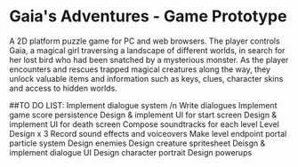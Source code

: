 # Gaia's Adventures - Game Prototype

A 2D platform puzzle game for PC and web browsers. The player controls Gaia, a magical girl traversing a landscape of different worlds, in search for her lost bird who had been snatched by a mysterious monster. As the player encounters and rescues trapped magical creatures along the way, they unlock valuable items and information such as keys, clues, character skins and access to hidden worlds.

##TO DO LIST:
Implement dialogue system /n
Write dialogues
Implement game score persistence
Design & implement UI for start screen
Design & implement UI for death screen
Compose soundtracks for each level
Level Design x 3
Record sound effects and voiceovers
Make level endpoint portal particle system
Design enemies
Design creature spritesheet
Deisgn & implement dialogue UI
Design character portrait
Design powerups
